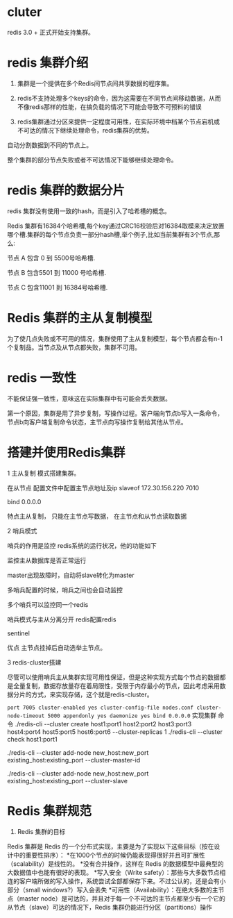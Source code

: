 # cluter

redis 3.0 + 正式开始支持集群。

# redis 集群介绍

1. 集群是一个提供在多个Redis间节点间共享数据的程序集。

2. redis不支持处理多个keys的命令，因为这需要在不同节点间移动数据，从而不像redis那样的性能，在搞负载的情况下可能会导致不可预料的错误

3. redis集群通过分区来提供一定程度可用性，在实际环境中档某个节点宕机或不可达的情况下继续处理命令，redis集群的优势。

自动分割数据到不同的节点上。

整个集群的部分节点失败或者不可达情况下能够继续处理命令。

# redis 集群的数据分片

redis 集群没有使用一致的hash，而是引入了哈希槽的概念。

Redis 集群有16384个哈希槽,每个key通过CRC16校验后对16384取模来决定放置哪个槽.集群的每个节点负责一部分hash槽,举个例子,比如当前集群有3个节点,那么:

节点 A 包含 0 到 5500号哈希槽.

节点 B 包含5501 到 11000 号哈希槽.

节点 C 包含11001 到 16384号哈希槽.

# Redis 集群的主从复制模型

为了使几点失败或不可用的情况，集群使用了主从复制模型，每个节点都会有n-1个复制品。当节点及从节点都失败，集群不可用。

# redis 一致性

不能保证强一致性，意味这在实际集群中有可能会丢失数据。

第一个原因，集群是用了异步复制，写操作过程。客户端向节点b写入一条命令，节点b向客户端复制命令状态，主节点向写操作复制给其他从节点。

# 搭建并使用Redis集群

1  主从复制 模式搭建集群。

  在从节点 配置文件中配置主节点地址及ip
  slaveof 172.30.156.220 7010     
  
  bind 0.0.0.0 
  
  特点主从复制，   只能在主节点写数据， 在主节点和从节点读取数据
   
  
  

2 哨兵模式

  哨兵的作用是监控 redis系统的运行状况，他的功能如下
  
  监控主从数据库是否正常运行 
  
  master出现故障时，自动将slave转化为master
  
  多哨兵配置的时候，哨兵之间也会自动监控
  
  多个哨兵可以监控同一个redis
  
  哨兵模式与主从分离分开  redis配置redis
  
  sentinel  
  
  优点 主节点挂掉后自动选举主节点。
  
  
  3 redis-cluster搭建
  
 尽管可以使用哨兵主从集群实现可用性保证，但是这种实现方式每个节点的数据都是全量复制，数据存放量存在着局限性，受限于内存最小的节点，因此考虑采用数据分片的方式，来实现存储，这个就是redis-cluster。
 
` port 7005
cluster-enabled yes
cluster-config-file nodes.conf
cluster-node-timeout 5000
appendonly yes
daemonize yes
bind 0.0.0.0
`
实现集群 命令 ./redis-cli --cluster create host1:port1  host2:port2 host3:port3  host4:port4 host5:port5 host6:port6  --cluster-replicas 1
./redis-cli --cluster check host1:port1 


./redis-cli --cluster add-node  new_host:new_port existing_host:existing_port --cluster-master-id <arg>
  
./redis-cli --cluster add-node  new_host:new_port existing_host:existing_port --cluster-slave
  
  


# Redis 集群规范
1. Redis 集群的目标  

Redis 集群是 Redis 的一个分布式实现，主要是为了实现以下这些目标（按在设计中的重要性排序）：
*在1000个节点的时候仍能表现得很好并且可扩展性（scalability）是线性的。
*没有合并操作，这样在 Redis 的数据模型中最典型的大数据值中也能有很好的表现。
*写入安全（Write safety）：那些与大多数节点相连的客户端所做的写入操作，系统尝试全部都保存下来。不过公认的，还是会有小部分（small windows?）写入会丢失
*可用性（Availability）：在绝大多数的主节点（master node）是可达的，并且对于每一个不可达的主节点都至少有一个它的从节点（slave）可达的情况下，Redis 集群仍能进行分区（partitions）操作


